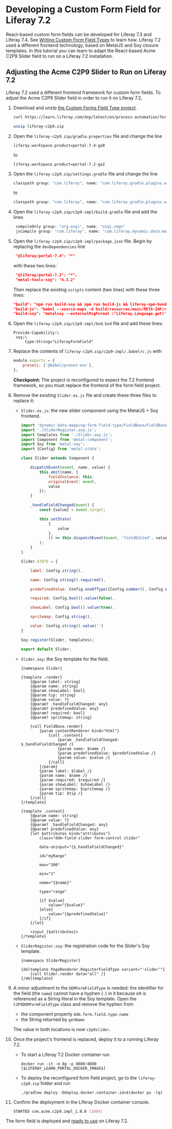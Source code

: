 # Developing a Custom Form Field for Liferay 7.2

React-based custom form fields can be developed for Liferay 7.3 and Liferay 7.4. See [Writing Custom Form Field Types](./writing-a-form-storage-adapter.md) to learn how. Liferay 7.2 used a different frontend technology, based on MetalJS and Soy closure templates. In this tutorial you can learn to adapt the React-based Acme C2P9 Slider field to run on a Liferay 7.2 installation.

## Adjusting the Acme C2P9 Slider to Run on Liferay 7.2

Liferay 7.2 used a different frontend framework for custom form fields. To adjust the Acme C2P9 Slider field in order to run it on Liferay 7.2,

1. Download and unzip [the Custom Forms Field Type project](./writing-a-custom-form-field-type/resources/liferay-c2p9.zip).

    ```bash
    curl https://learn.liferay.com/dxp/latest/en/process-automation/forms/developer-guide/liferay-c2p9.zip -O
    ```

    ```bash
    unzip liferay-c2p9.zip
    ```
1. Open the `liferay-c2p9.zip/gradle.properties` file and change the line

   ```properties
   liferay.workspace.product=portal-7.4-ga8
   ```

   to

   ```properties
   liferay.workspace.product=portal-7.2-ga2
   ```

1. Open the `liferay-c2p9.zip/settings.gradle` file and change the line

   ```groovy
   classpath group: "com.liferay", name: "com.liferay.gradle.plugins.workspace", version: "latest.release"
   ```

   to

   ```groovy
   classpath group: "com.liferay", name: "com.liferay.gradle.plugins.workspace", version: "3.4.17"
   ```

1. Open the `liferay-c2p9.zip/c2p9-impl/build.gradle` file and add the lines

   ```groovy
    compileOnly group: "org.osgi", name: "osgi.cmpn"
    jsCompile group: "com.liferay", name: "com.liferay.dynamic.data.mapping.form.field.type"
    ```

1. Open the `liferay-c2p9.zip/c2p9-impl/package.json` file. Begin by replacing the `devDependencies` line

   ```json
    "@liferay/portal-7.4": "*"
   ```

   with these two lines:

   ```json
    "@liferay/portal-7.2": "*",
    "metal-tools-soy": "4.3.2"
   ```
 
   Then replace the existing `scripts` content (two lines) with these three lines:

   ```json
   "build": "npm run build-soy && npm run build-js && liferay-npm-bundler",
   "build-js": "babel --source-maps -d build/resources/main/META-INF/resources src/main/resources/META-INF/resources",
   "build-soy": "metalsoy --externalMsgFormat \"Liferay.Language.get('\\$2')\" --soyDeps \"./node_modules/clay-*/src/**/*.soy\" \"./node_modules/com.liferay.dynamic.data.mapping.form.field.type/META-INF/resources/+(FieldBase|components)/**/*.soy\""
   ```

1. Open the `liferay-c2p9.zip/c2p9-impl/bnd.bnd` file and add these lines:

   ```properties
   Provide-Capability:\
   	soy;\
   		type:String="LiferayFormField"
   ```

1. Replace the contents of `liferay-c2p9.zip/c2p9-impl/.babelrc.js` with

   ```js
   module.exports = {
       presets: ['@babel/preset-env'],
   };
   ```

   **Checkpoint:** The project is reconfigured to expect the 7.2 frontend framework, so you must replace the frontend of the form field project.

1. Remove the existing `Slider.es.js` file and create these three files to replace it:
   - `Slider.es.js`: the new slider component using the MetalJS + Soy frontend.

      ```js
      import 'dynamic-data-mapping-form-field-type/FieldBase/FieldBase.es';
      import './SliderRegister.soy.js';
      import templates from './Slider.soy.js';
      import Component from 'metal-component';
      import Soy from 'metal-soy';
      import {Config} from 'metal-state';

      class Slider extends Component {

          dispatchEvent(event, name, value) {
              this.emit(name, {
                  fieldInstance: this,
                  originalEvent: event,
                  value
              });
          }

          _handleFieldChanged(event) {
              const {value} = event.target;

              this.setState(
                  {
                      value
                  },
                  () => this.dispatchEvent(event, 'fieldEdited', value)
              );
          }
      }

      Slider.STATE = {

          label: Config.string(),

          name: Config.string().required(),

          predefinedValue: Config.oneOfType([Config.number(), Config.string()]),

          required: Config.bool().value(false),

          showLabel: Config.bool().value(true),

          spritemap: Config.string(),

          value: Config.string().value('')
      }

      Soy.register(Slider, templates);

      export default Slider;
      ```
   - `Slider.soy`: the Soy template for the field.
      ```shell
      {namespace Slider}

      {template .render}
          {@param label: string}
          {@param name: string}
          {@param showLabel: bool}
          {@param tip: string}
          {@param value: ?}
          {@param? _handleFieldChanged: any}
          {@param? predefinedValue: any}
          {@param? required: bool}
          {@param? spritemap: string}

          {call FieldBase.render}
              {param contentRenderer kind="html"}
                  {call .content}
                      {param _handleFieldChanged: $_handleFieldChanged /}
                      {param name: $name /}
                      {param predefinedValue: $predefinedValue /}
                      {param value: $value /}
                  {/call}
              {/param}
              {param label: $label /}
              {param name: $name /}
              {param required: $required /}
              {param showLabel: $showLabel /}
              {param spritemap: $spritemap /}
              {param tip: $tip /}
          {/call}
      {/template}

      {template .content}
          {@param name: string}
          {@param value: ?}
          {@param? _handleFieldChanged: any}
          {@param? predefinedValue: any}
          {let $attributes kind="attributes"}
              class="ddm-field-slider form-control slider"

              data-oninput="{$_handleFieldChanged}"

              id="myRange"

              max="100"

              min="1"

              name="{$name}"

              type="range"

              {if $value}
                  value="{$value}"
              {else}
                  value="{$predefinedValue}"
              {/if}
          {/let}

          <input {$attributes}>
      {/template}
      ```

   - `SliderRegister.soy`: the registration code for the Slider's Soy template.

      ```shell
      {namespace SliderRegister}

      {deltemplate PageRenderer.RegisterFieldType variant="'slider'"}
          {call Slider.render data="all" /}
      {/deltemplate}
      ```

1. A minor adjustment to the `DDMFormFieldType` is needed: the identifier for the field (the `name`) cannot have a hyphen (`-`) in it because oit is referenced as a String literal in the Soy template. Open the `C2P9DDMFormFieldType` class and remove the hyphen from

   - the component property `ddm.form.field.type.name`
   - the String returned by `getName`

   The value in both locations is now `c2p9slider`.

1. Once the project's frontend is replaced, deploy it to a running Liferay 7.2. 

   - To start a Liferay 7.2 Docker container run
      ```shell
      docker run -it -m 8g -p 8080:8080 [$LIFERAY_LEARN_PORTAL_DOCKER_IMAGE$]
      ```
   - To deploy the reconfigured form field project, go to the `liferay-c2p9.zip` folder and run
      ```shell
      ./gradlew deploy -Ddeploy.docker.container.id=$(docker ps -lq)
      ```

1. Confirm the deployment in the Liferay Docker container console.

   ```bash
   STARTED com.acme.c2p9.impl_1.0.0 [1009]
   ```

The form field is deployed and [ready to use](writing-a-custom-forms-field-type.md#use-the-deployed-slider-field) on Liferay 7.2.

